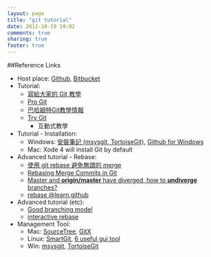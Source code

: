 ```yaml
---
layout: page
title: "git tutorial"
date: 2012-10-19 19:02
comments: true
sharing: true
footer: true
---
```


##Reference Links

* Host place: [Github](https://github.com/), [Bitbucket](https://bitbucket.org/)
* Tutorial: 
    * [寫給大家的 Git 教學](http://littleb.tc/slides/2012/everyone/git.html)
    * [Pro Git](http://git-scm.com/doc)
    * [巴哈姆特Git教學情報](http://forum.gamer.com.tw/C.php?page=1&bsn=60292&snA=1154)
    * [Try Git](http://try.github.com/levels/1/challenges/1)
        * 互動式教學
* Tutorial - Installation:
	* Windows: [安裝筆記 (msysgit, TortoiseGit)](http://blog.crboy.net/2012/05/git-on-windows.html), [Github for Windows](http://windows.github.com/)
	* Mac: Xode 4 will install Git by default
* Advanced tutorial - Rebase:
    * [使用 git rebase 避免無謂的 merge](http://ihower.tw/blog/archives/3843/)
    * [Rebasing Merge Commits in Git](http://notes.envato.com/developers/rebasing-merge-commits-in-git/)
    * [Master and **origin/master** have diverged, how to **undiverge** branches?](http://stackoverflow.com/questions/2452226/master-branch-and-origin-master-have-diverged-how-to-undiverge-branches)
    * [rebase @learn.github](http://learn.github.com/p/rebasing.html)
* Advanced tutorial (etc):
    * [Good branching model](http://nvie.com/posts/a-successful-git-branching-model/)        
    * [interactive rebase](https://help.github.com/articles/interactive-rebase)
* Management Tool:
    * Mac: [SourceTree](http://www.sourcetreeapp.com/), [GitX](http://gitx.frim.nl/)
    * Linux: [SmartGit](http://www.syntevo.com/smartgithg/index.html), [6 useful gui tool](http://maketecheasier.com/6-useful-graphical-git-client-for-linux/2012/01/18)
    * Win: [msysgit](http://msysgit.github.com/), [TortoiseGit](http://code.google.com/p/tortoisegit/)

